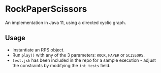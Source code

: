 # RockPaperScissors
An implementation in Java 11, using a directed cyclic graph.

## Usage
* Instantiate an RPS object.
* Run `play()` with any of the 3 parameters: `ROCK`, `PAPER` or `SCISSORS`.
* `test.jsh` has been included in the repo for a sample execution - adjust the constraints by modifying the `int tests` field.